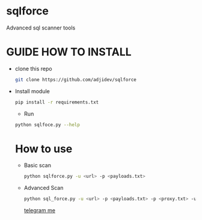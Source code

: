# sqlforce
Advanced sql scanner tools

# GUIDE HOW TO INSTALL
- clone this repo
  ```bash
  git clone https://github.com/adjidev/sqlforce
  ```
- Install module
  ```bash
  pip install -r requirements.txt
  ```
  - Run
  ```bash
  python sqlfoce.py --help
  ```
  # How to use
  - Basic scan
    ```bash
    python sqlforce.py -u <url> -p <payloads.txt>
    ```
  - Advanced Scan
    ```bash
    python sql_force.py -u <url> -p <payloads.txt> -p <proxy.txt> -ua <ua.txt>
    ```

    [telegram me](https://t.me/adjidev)
